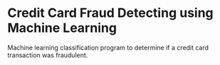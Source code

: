 # Credit Card Fraud Detecting using Machine Learning
Machine learning classification program to determine if a credit card transaction was fraudulent.
